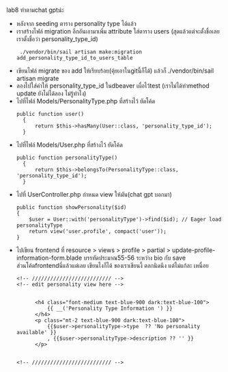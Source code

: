 lab8 ทำตามchat gptน่ะ <br/>
- หลังจาก seeding ตาราง personality type ได้แล้ว
- เราสร้างไฟล์ migration อีกอันเอามาเพิ่ม attribute ใส่ตาราง users (สุดแล้วแต่จะตั้งชื่อเลย เราตั้งชื่อว่า personality_type_id)
  ```
   ./vendor/bin/sail artisan make:migration add_personality_type_id_to_users_table
  ```
- เขียนไฟล์ migrate ของ add ให้เรียบร้อย(คุ้ยเอาในgitนี้ก็ได้) แล้วก็ ./vendor/bin/sail artisan migrate
- ลองไปใส่ค่าให้ personality_type_id ในdbeaver เผื่อไว้test (เราไม่ได้ทำmethod update ยังไม่ได้ลอง ไม่รู้ทำไง)
- ไปที่ไฟล์ Models/PersonalityType.php ที่สร้างไว้ ยัดโค้ด
  ```
  public function user()
    {
        return $this->hasMany(User::class, 'personality_type_id');
    }
  ```
- ไปที่ไฟล์ Models/User.php ที่สร้างไว้ ยัดโค้ด
  ```
  public function personalityType()
    {
        return $this->belongsTo(PersonalityType::class, 'personality_type_id');
    }
  ```
- ไปที่ UserController.php กำหนด view ให้มัน(chat gpt บอกมา)
    ```
    public function showPersonality($id)
    {
        $user = User::with('personalityType')->find($id); // Eager load personalityType
        return view('user.profile', compact('user'));
    }
    ```
- ไปเขียน frontend ที่ resource > views > profile > partial > update-profile-information-form.blade บรรทัดประมาณ55-56 ระหว่าง bio กับ save <br/>
  ส่วนโค้ดfrontendนี่แล้วแต่เลย เขียนไงก็ได้ ของเราเขียนงี้ ตลกนิดนึง แต่ไม่แก้ละ เหนื่อย
  ```
  <!-- ////////////////////////// -->
  <!-- edit personality view here -->

  
        <h4 class="font-medium text-blue-900 dark:text-blue-100">
            {{ __('Personality Type Information ') }}
        </h4>
        <p class="mt-2 text-blue-900 dark:text-blue-100">
            {{$user->personalityType->type  ?? 'No personality available' }}
            , {{$user->personalityType->description ?? '' }}
        </p>

  
  <!-- ////////////////////////// -->
  ```
